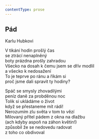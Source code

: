 ```yaml
---
contentType: prose
---
```


## Pád

Karlu Hubkovi

V tikání hodin prošlý čas  
se ztrácí nenaplněný  
boty prázdna prošly zahradou  
Všecko na dosah k čemu jsem se dřív modlil  
a všecko k nedosažení  
To je teprve po ránu a říkám si  
proč jsme dali spravit ty hodiny?

Spáč se smysly zhovadilými  
peníz daně za probděnou noc  
Tolik si ukládáme o život  
když se přestaneme mít rádi!  
Nerozumím zlu světa v tom to vězí  
Milovaný přítel pádem z okna na dlažbu  
(ach kdyby aspoň na záhon květin!)  
způsobil že se nedovedu radovat  
z toho co obdivoval
